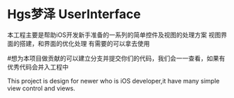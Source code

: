 # Hgs梦泽 UserInterface

本工程主要是帮助iOS开发新手准备的一系列的简单控件及视图的处理方案
视图界面的搭建，和界面的优化处理
有需要的可以拿去使用

#想为本项目做贡献的可以建立分支并提交你们的代码，我们会一一查看，如果有优秀代码会并入工程中

This project is design for newer who is iOS developer,it have many simple view control and views.
